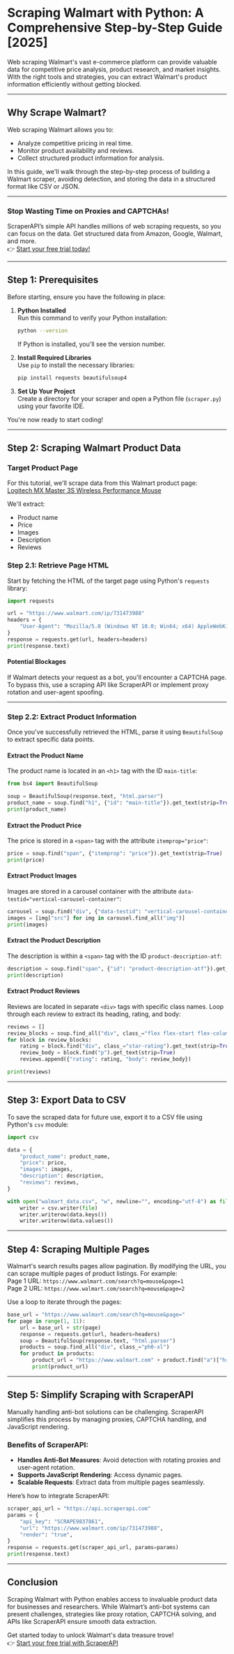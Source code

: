 
# Scraping Walmart with Python: A Comprehensive Step-by-Step Guide [2025]

Web scraping Walmart's vast e-commerce platform can provide valuable data for competitive price analysis, product research, and market insights. With the right tools and strategies, you can extract Walmart's product information efficiently without getting blocked.

---

## Why Scrape Walmart?

Web scraping Walmart allows you to:
- Analyze competitive pricing in real time.
- Monitor product availability and reviews.
- Collect structured product information for analysis.

In this guide, we'll walk through the step-by-step process of building a Walmart scraper, avoiding detection, and storing the data in a structured format like CSV or JSON.

---

### Stop Wasting Time on Proxies and CAPTCHAs!

ScraperAPI’s simple API handles millions of web scraping requests, so you can focus on the data. Get structured data from Amazon, Google, Walmart, and more.  
👉 [Start your free trial today!](https://bit.ly/Scraperapi)

---

## Step 1: Prerequisites

Before starting, ensure you have the following in place:

1. **Python Installed**  
   Run this command to verify your Python installation:
   ```bash
   python --version
   ```
   If Python is installed, you'll see the version number.

2. **Install Required Libraries**  
   Use `pip` to install the necessary libraries:
   ```bash
   pip install requests beautifulsoup4
   ```

3. **Set Up Your Project**  
   Create a directory for your scraper and open a Python file (`scraper.py`) using your favorite IDE.

You're now ready to start coding!

---

## Step 2: Scraping Walmart Product Data

### Target Product Page

For this tutorial, we'll scrape data from this Walmart product page:  
[Logitech MX Master 3S Wireless Performance Mouse](https://www.walmart.com/ip/Logitech-MX-Master-3S-Wireless-Performance-Mouse-Ergo-8K-DPI-Quiet-Clicks-USB-C-Black/731473988)

We'll extract:
- Product name
- Price
- Images
- Description
- Reviews

### Step 2.1: Retrieve Page HTML

Start by fetching the HTML of the target page using Python's `requests` library:
```python
import requests

url = "https://www.walmart.com/ip/731473988"
headers = {
    "User-Agent": "Mozilla/5.0 (Windows NT 10.0; Win64; x64) AppleWebKit/537.36 (KHTML, like Gecko) Chrome/91.0.4472.124 Safari/537.36"
}
response = requests.get(url, headers=headers)
print(response.text)
```

#### Potential Blockages
If Walmart detects your request as a bot, you'll encounter a CAPTCHA page. To bypass this, use a scraping API like ScraperAPI or implement proxy rotation and user-agent spoofing.

---

### Step 2.2: Extract Product Information

Once you've successfully retrieved the HTML, parse it using `BeautifulSoup` to extract specific data points.

#### Extract the Product Name
The product name is located in an `<h1>` tag with the ID `main-title`:
```python
from bs4 import BeautifulSoup

soup = BeautifulSoup(response.text, "html.parser")
product_name = soup.find("h1", {"id": "main-title"}).get_text(strip=True)
print(product_name)
```

#### Extract the Product Price
The price is stored in a `<span>` tag with the attribute `itemprop="price"`:
```python
price = soup.find("span", {"itemprop": "price"}).get_text(strip=True)
print(price)
```

#### Extract Product Images
Images are stored in a carousel container with the attribute `data-testid="vertical-carousel-container"`:
```python
carousel = soup.find("div", {"data-testid": "vertical-carousel-container"})
images = [img["src"] for img in carousel.find_all("img")]
print(images)
```

#### Extract the Product Description
The description is within a `<span>` tag with the ID `product-description-atf`:
```python
description = soup.find("span", {"id": "product-description-atf"}).get_text(strip=True)
print(description)
```

#### Extract Product Reviews
Reviews are located in separate `<div>` tags with specific class names. Loop through each review to extract its heading, rating, and body:
```python
reviews = []
review_blocks = soup.find_all("div", class_="flex flex-start flex-column pa0 mb4-l self-stretch-l")
for block in review_blocks:
    rating = block.find("div", class_="star-rating").get_text(strip=True)
    review_body = block.find("p").get_text(strip=True)
    reviews.append({"rating": rating, "body": review_body})

print(reviews)
```

---

## Step 3: Export Data to CSV

To save the scraped data for future use, export it to a CSV file using Python's `csv` module:
```python
import csv

data = {
    "product_name": product_name,
    "price": price,
    "images": images,
    "description": description,
    "reviews": reviews,
}

with open("walmart_data.csv", "w", newline="", encoding="utf-8") as file:
    writer = csv.writer(file)
    writer.writerow(data.keys())
    writer.writerow(data.values())
```

---

## Step 4: Scraping Multiple Pages

Walmart's search results pages allow pagination. By modifying the URL, you can scrape multiple pages of product listings. For example:  
Page 1 URL: `https://www.walmart.com/search?q=mouse&page=1`  
Page 2 URL: `https://www.walmart.com/search?q=mouse&page=2`

Use a loop to iterate through the pages:
```python
base_url = "https://www.walmart.com/search?q=mouse&page="
for page in range(1, 11):
    url = base_url + str(page)
    response = requests.get(url, headers=headers)
    soup = BeautifulSoup(response.text, "html.parser")
    products = soup.find_all("div", class_="ph0-xl")
    for product in products:
        product_url = "https://www.walmart.com" + product.find("a")["href"]
        print(product_url)
```

---

## Step 5: Simplify Scraping with ScraperAPI

Manually handling anti-bot solutions can be challenging. ScraperAPI simplifies this process by managing proxies, CAPTCHA handling, and JavaScript rendering.

### Benefits of ScraperAPI:
- **Handles Anti-Bot Measures**: Avoid detection with rotating proxies and user-agent rotation.
- **Supports JavaScript Rendering**: Access dynamic pages.
- **Scalable Requests**: Extract data from multiple pages seamlessly.

Here’s how to integrate ScraperAPI:
```python
scraper_api_url = "https://api.scraperapi.com"
params = {
    "api_key": "SCRAPE9837861",
    "url": "https://www.walmart.com/ip/731473988",
    "render": "true",
}
response = requests.get(scraper_api_url, params=params)
print(response.text)
```

---

## Conclusion

Scraping Walmart with Python enables access to invaluable product data for businesses and researchers. While Walmart’s anti-bot systems can present challenges, strategies like proxy rotation, CAPTCHA solving, and APIs like ScraperAPI ensure smooth data extraction.

Get started today to unlock Walmart's data treasure trove!  
👉 [Start your free trial with ScraperAPI](https://bit.ly/Scraperapi)
